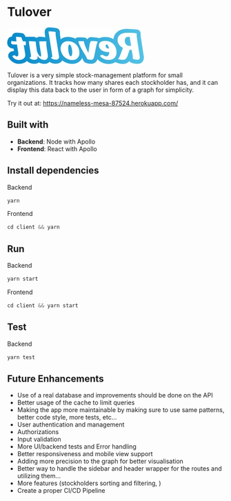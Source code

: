 # Tulover

![Alt text](./public/img/tuloverLogo.jpg)

Tulover is a very simple stock-management platform for small organizations. It tracks how many shares each stockholder has, and it can display this data back to the user in form of a graph for simplicity.

Try it out at:
https://nameless-mesa-87524.herokuapp.com/

## Built with

* **Backend**: Node with Apollo 
* **Frontend**: React with Apollo 

## Install dependencies

Backend
```js
yarn
```

Frontend
```js
cd client && yarn
```

## Run

Backend
```js
yarn start
```
Frontend
```js
cd client && yarn start
```

## Test

Backend
```js
yarn test
```

## Future Enhancements

- Use of a real database and improvements should be done on the API
- Better usage of the cache to limit queries
- Making the app more maintainable by making sure to use same patterns, better code style, more tests, etc...
- User authentication and management
- Authorizations
- Input validation
- More UI/backend tests and Error handling
- Better responsiveness and mobile view support
- Adding more precision to the graph for better visualisation
- Better way to handle the sidebar and header wrapper for the routes and utilizing them...
- More features (stockholders sorting and filtering, )
- Create a proper CI/CD Pipeline
